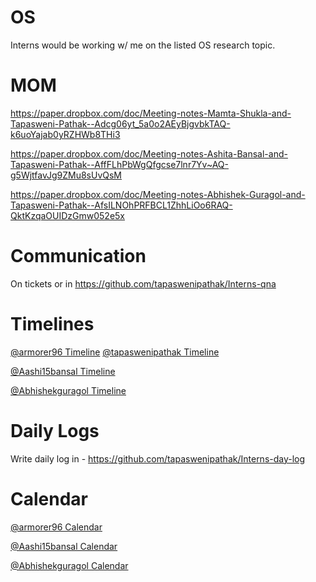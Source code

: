 # OS
Interns would be working w/ me on the listed OS research topic.

# MOM

https://paper.dropbox.com/doc/Meeting-notes-Mamta-Shukla-and-Tapasweni-Pathak--Adcg06yt_5a0o2AEyBjgvbkTAQ-k6uoYajab0yRZHWb8THi3

https://paper.dropbox.com/doc/Meeting-notes-Ashita-Bansal-and-Tapasweni-Pathak--AffFLhPbWgQfgcse7lnr7Yv~AQ-g5WjtfavJg9ZMu8sUvQsM

https://paper.dropbox.com/doc/Meeting-notes-Abhishek-Guragol-and-Tapasweni-Pathak--AfsILNOhPRFBCL1ZhhLiOo6RAQ-QktKzqaOUIDzGmw052e5x

# Communication

On tickets or in https://github.com/tapaswenipathak/Interns-qna

# Timelines

[@armorer96 Timeline]() [@tapaswenipathak Timeline]()

[@Aashi15bansal Timeline]()

[@Abhishekguragol Timeline]()

# Daily Logs

Write daily log in - https://github.com/tapaswenipathak/Interns-day-log


# Calendar

[@armorer96 Calendar](https://calendly.com/mamtashukla/30min)

[@Aashi15bansal Calendar](https://calendly.com/its_ashita)

[@Abhishekguragol Calendar]()
